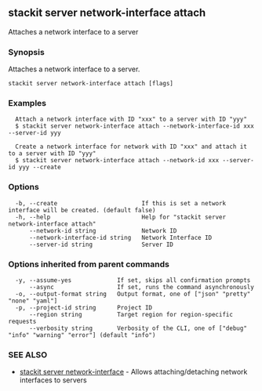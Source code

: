 ## stackit server network-interface attach

Attaches a network interface to a server

### Synopsis

Attaches a network interface to a server.

```
stackit server network-interface attach [flags]
```

### Examples

```
  Attach a network interface with ID "xxx" to a server with ID "yyy"
  $ stackit server network-interface attach --network-interface-id xxx --server-id yyy

  Create a network interface for network with ID "xxx" and attach it to a server with ID "yyy"
  $ stackit server network-interface attach --network-id xxx --server-id yyy --create
```

### Options

```
  -b, --create                        If this is set a network interface will be created. (default false)
  -h, --help                          Help for "stackit server network-interface attach"
      --network-id string             Network ID
      --network-interface-id string   Network Interface ID
      --server-id string              Server ID
```

### Options inherited from parent commands

```
  -y, --assume-yes             If set, skips all confirmation prompts
      --async                  If set, runs the command asynchronously
  -o, --output-format string   Output format, one of ["json" "pretty" "none" "yaml"]
  -p, --project-id string      Project ID
      --region string          Target region for region-specific requests
      --verbosity string       Verbosity of the CLI, one of ["debug" "info" "warning" "error"] (default "info")
```

### SEE ALSO

* [stackit server network-interface](./stackit_server_network-interface.md)	 - Allows attaching/detaching network interfaces to servers


